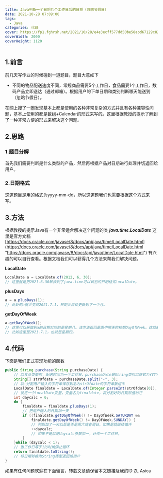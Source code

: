 ```yaml
---
title: Java判断一个日期几个工作日后的日期（忽略节假日）
date: 2021-10-28 07:09:00
tags:
  - Java
categories: 代码
cover: https://fp1.fghrsh.net/2021/10/28/e4e3ecff577dd50be58abd67129c820a.png!q80.jpeg
coverWidth: 2000
coverHeight: 1120
---
```


## 1.前言

前几天写作业的时候碰到一道题目，题目大意如下

-   不同的物品配送速度不同，常规商品需要5个工作日，食品需要1个工作日，数码产品立即送达（通过邮箱）。根据用户的下单日期和类别判断哪天能送到（忽略节假日）。<!-- more -->

在网上搜了一圈发现基本上都是使用的各种非常复杂的方式并且有各种兼容性问题，基本上使用的都是数组+Calendar的形式来写的。这里根据教授的提示了解到了一种非常方便的形式来解决这个问题。

## 2.思路
### 1.题目分解
首先我们需要判断是什么类型的产品，然后再根据产品对日期进行处理并切返回给用户。
### 2.日期格式
这道题目是用的格式为yyyy-mm-dd，所以这道题我们也需要根据这个方式来写。

## 3.方法
根据教授的提示Java有一个非常适合解决这个问题的类 ***java.time.LocalDate*** 这里是官方文档[https://docs.oracle.com/javase/8/docs/api/java/time/LocalDate.html](https://docs.oracle.com/javase/8/docs/api/java/time/LocalDate.html "https://docs.oracle.com/javase/8/docs/api/java/time/LocalDate.html") 有兴趣的可以自行查看。根据文档我们可以获得几个方法来帮我们解决问题。

**LocalDate**
```java
LocalDate a = LocalDate.of(2012, 6, 30);
// 这里就是把2021.6.30转换到了java.time可以识别的日期格式LocalDate。
```
**plusDays**
```java
a = a.plusDays(1);
// 此处的a就会变成2021.7.1，日期会自动更新到下一个月。
```
**getDayOfWeek**
```java
a.getDayOfWeek();
// 这里可以获取到a的日期对应的是星期几。该方法返回是周中哪天的枚举DayOfWeek。这就避免了对int值含义的混淆。如果你需要访问原始的int值，那么枚举提供了int值。
// 比如这里是2021.7.1，也就是星期四。
```

## 4.代码
下面是我们正式实现功能的函数

```java
public String purchase(String purchaseDate) {
	// 以食品类举例，配送时间为一个工作日，purchaseDate是String类别以格式为YYYY-MM-DD的日期。
	String[] strOfdate = purchaseDate.split("-", 3);
	// 以-分割用户输入的字符串保存到名为strOfdate的字符串数组中
	LocalDate finaldate = LocalDate.of(Integer.parseInt(strOfdate[0]), Integer.parseInt(strOfdate[1]), Integer.parseInt(strOfdate[2]));
	// 设定一个LocalDate变量，变量名为finaldate，将分割好的日期赋值给它
	int daycalc = 0;
	do {
		finaldate = finaldate.plusDays(1);
		// 把用户输入的日期加一天
		if ((finaldate.getDayOfWeek() != DayOfWeek.SATURDAY &&
			finaldate.getDayOfWeek() != DayOfWeek.SUNDAY)) {
			// 判断加了一天以后是否是周六或者周日，如果是就继续循环
			++daycalc;
			// 如果不是就把daycalc参数加一，计作一个工作日。
		}
	}while (daycalc < 1);
	// 当工作日等于1的时候停止循环
	return finaldate.toString();
	// 将日期转换为String类型返回给用户
}
```

如果有任何问题欢迎在下面留言，转载文章请保留本文链接及我的ID
ZL Asica

